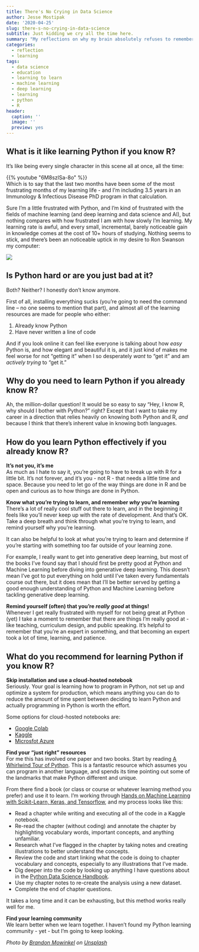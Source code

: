 ```yaml
---
title: There's No Crying in Data Science
author: Jesse Mostipak
date: '2020-04-25'
slug: there-s-no-crying-in-data-science
subtitle: Just kidding we cry all the time here.
summary: "My reflections on why my brain absolutely refuses to remember anything Python-related, despite my best efforts."
categories: 
  - reflection
  - learning
tags:
  - data science
  - education
  - learning to learn
  - machine learning
  - deep learning
  - learning
  - python
  - R
header:
  caption: ''
  image: ''
  preview: yes
---
```


## What is it like learning Python if you know R?

It’s like being every single character in this scene all at once, all the time:

{{% youtube "6M8szlSa-8o" %}}
</br>
Which is to say that the last two months have been some of the most frustrating months of my learning life - and I’m including 3.5 years in an Immunology & Infectious Disease PhD program in that calculation.

Sure I’m a little frustrated with Python, and I’m kind of frustrated with the fields of machine learning (and deep learning and data science and AI), but nothing compares with how frustrated I am with how slowly I’m learning.
My learning rate is awful, and every small, incremental, barely noticeable gain in knowledge comes at the cost of 10+ hours of studying.
Nothing seems to stick, and there’s been an noticeable uptick in my desire to Ron Swanson my computer:

![](https://media.giphy.com/media/5eFp76zhsq3uw/giphy.gif)

## Is Python hard or are you just bad at it?

Both?
Neither?
I honestly don’t know anymore.

First of all, installing everything sucks (you’re going to need the command line – no one seems to mention that part), and almost all of the learning resources are made for people who either:

1.  Already know Python
2.  Have never written a line of code

And if you look online it can feel like everyone is talking about how *easy* Python is, and how elegant and beautiful it is, and it just kind of makes me feel worse for not “getting it” when I so desperately *want* to “get it” and am *actively trying* to “get it.”

## Why do you need to learn Python if you already know R?

Ah, the million-dollar question!
It would be so easy to say “Hey, I know R, why should I bother with Python?” right?
Except that I want to take my career in a direction that relies heavily on knowing both Python and R, *and* because I think that there’s inherent value in knowing both languages.

## How do you learn Python effectively if you already know R?

**It’s not you, it’s me**  
As much as I hate to say it, you’re going to have to break up with R for a little bit.
It’s not forever, and it’s you - not R - that needs a little time and space.
Because you need to let go of the way things are done in R and be open and curious as to how things are done in Python.

**Know what you’re trying to learn, and remember *why* you’re learning**  
There’s a lot of really cool stuff out there to learn, and in the beginning it feels like you’ll never keep up with the rate of development.
And that’s OK.
Take a deep breath and think through what you’re trying to learn, and remind yourself why you’re learning.

It can also be helpful to look at what you’re trying to learn and determine if you’re starting with something too far outside of your learning zone.

For example, I really want to get into generative deep learning, but most of the books I’ve found say that I should first be pretty good at Python and Machine Learning before diving into generative deep learning.
This doesn’t mean I’ve got to put everything on hold until I’ve taken every fundamentals course out there, but it does mean that I’ll be better served by getting a good enough understanding of Python and Machine Learning before tackling generative deep learning.

**Remind yourself (often) that you’re *really good* at things!**  
Whenever I get really frustrated with myself for not being great at Python (yet) I take a moment to remember that there are things I’m really good at - like teaching, curriculum design, and public speaking.
It’s helpful to remember that you’re an expert in something, and that becoming an expert took a lot of time, learning, and patience.

## What do you recommend for learning Python if you know R?

**Skip installation and use a cloud-hosted notebook**  
Seriously.
Your goal is learning how to program in Python, not set up and optimize a system for production, which means anything you can do to reduce the amount of time spent between deciding to learn Python and actually programming in Python is worth the effort.

Some options for cloud-hosted notebooks are:

-   [Google Colab](https://colab.research.google.com/notebooks/intro.ipynb#scrollTo=GJBs_flRovLc)
-   [Kaggle](https://www.kaggle.com/notebooks)
-   [Microsfot Azure](https://notebooks.azure.com/)

**Find your “just right” resources**  
For me this has involved one paper and two books.
Start by reading [A Whirlwind Tour of Python](https://jakevdp.github.io/WhirlwindTourOfPython/). This is a fantastic resource which assumes you can program in another language, and spends its time pointing out some of the landmarks that make Python different and unique.

From there find a book (or class or course or whatever learning method you prefer) and use it to learn.
I’m working through [Hands on Machine Learning with Scikit-Learn, Keras, and Tensorflow](https://www.lpsm.paris/pageperso/has/source/Hand-on-ML.pdf), and my process looks like this:

-   Read a chapter while writing and executing all of the code in a Kaggle notebook.
-   Re-read the chapter (without coding) and annotate the chapter by highlighting vocabulary words, important concepts, and anything unfamiliar.
-   Research what I’ve flagged in the chapter by taking notes and creating illustrations to better understand the concepts.
-   Review the code and start linking what the code is doing to chapter vocabulary and concepts, especially to any illustrations that I’ve made.
-   Dig deeper into the code by looking up anything I have questions about in the [Python Data Science Handbook](https://jakevdp.github.io/PythonDataScienceHandbook/).
-   Use my chapter notes to re-create the analysis using a new dataset.
-   Complete the end of chapter questions.

It takes a long time and it can be exhausting, but this method works really well for me.

**Find your learning community**  
We learn better when we learn together.
I haven’t found my Python learning community - yet - but I’m going to keep looking.

*Photo by <a href="https://unsplash.com/@bmowinkel?utm_source=unsplash&utm_medium=referral&utm_content=creditCopyText">Brandon Mowinkel</a> on <a href="https://unsplash.com/s/photos/baseball?utm_source=unsplash&utm_medium=referral&utm_content=creditCopyText">Unsplash</a>*
